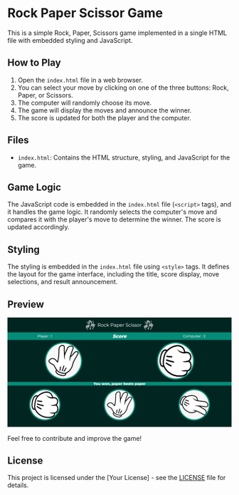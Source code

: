 # Rock Paper Scissor Game

This is a simple Rock, Paper, Scissors game implemented in a single HTML file with embedded styling and JavaScript.

## How to Play

1. Open the `index.html` file in a web browser.
2. You can select your move by clicking on one of the three buttons: Rock, Paper, or Scissors.
3. The computer will randomly choose its move.
4. The game will display the moves and announce the winner.
5. The score is updated for both the player and the computer.

## Files

- `index.html`: Contains the HTML structure, styling, and JavaScript for the game.

## Game Logic

The JavaScript code is embedded in the `index.html` file (`<script>` tags), and it handles the game logic. It randomly selects the computer's move and compares it with the player's move to determine the winner. The score is updated accordingly.

## Styling

The styling is embedded in the `index.html` file using `<style>` tags. It defines the layout for the game interface, including the title, score display, move selections, and result announcement.

## Preview

![Rock Paper Scissor Game](https://github.com/SherAli2022000/RockPaperScissor/blob/main/preview.PNG)

Feel free to contribute and improve the game!

## License

This project is licensed under the [Your License] - see the [LICENSE](LICENSE) file for details.

